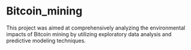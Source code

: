 # Bitcoin_mining
This project was aimed at comprehensively analyzing the environmental impacts of Bitcoin mining by utilizing exploratory data analysis and predictive modeling techniques. 

